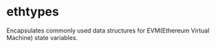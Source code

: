 # ethtypes
Encapsulates commonly used data structures for EVM(Ethereum Virtual Machine) state variables.
